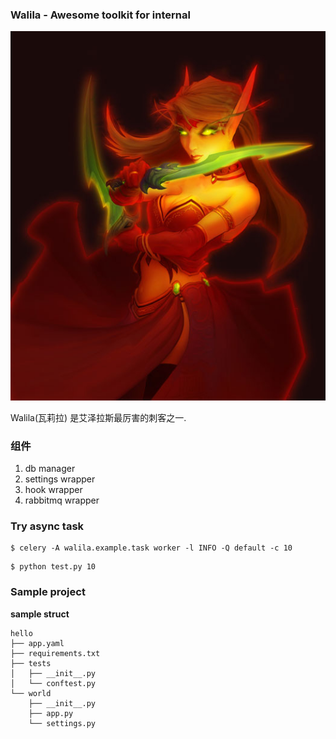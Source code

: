 ### Walila - Awesome toolkit for internal

![walila](resource/walila.jpg)

Walila(瓦莉拉) 是艾泽拉斯最厉害的刺客之一.


### 组件

1. db manager
2. settings wrapper
3. hook wrapper
4. rabbitmq wrapper


### Try async task

```
$ celery -A walila.example.task worker -l INFO -Q default -c 10
```

```
$ python test.py 10
```


### Sample project

**sample struct**

```
hello
├── app.yaml
├── requirements.txt
├── tests
│   ├── __init__.py
│   └── conftest.py
└── world
    ├── __init__.py
    ├── app.py
    └── settings.py
```
